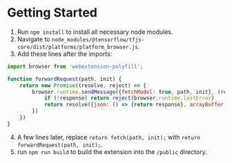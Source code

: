 # Getting Started

1. Run `npm install` to install all necessary node modules.
2. Navigate to `node_modules/@tensorflow/tfjs-core/dist/platforms/platform_browser.js`.
3. Add these lines after the imports:

```js
import browser from 'webextension-polyfill';

function forwardRequest(path, init) {
    return new Promise((resolve, reject) => {
        browser.runtime.sendMessage({fetchModel: true, path, init}, (response) => {
            if (!response) return reject(browser.runtime.lastError)
            return resolve({json: () => {return response}, arrayBuffer: () => {return response}, ok: true})
        })
    })
}
```

4. A few lines later, replace `return fetch(path, init);` with `return forwardRequest(path, init);`.
5. run `npm run build` to build the extension into the `/public` directory.